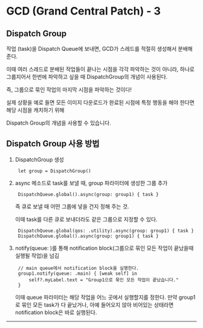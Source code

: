 # GCD (Grand Central Patch) - 3
## Dispatch Group
작업 (task)을 Dispatch Queue에 보내면, GCD가 스레드를 적절히 생성해서 분배해준다.

이때 여러 스레드로 분배된 작업들이 끝나는 시점을 각각 파악하는 것이 아니라, 하나로 그룹지어서 한번에 파악하고 싶을 때 DispatchGroup의 개념이 사용된다. 

즉, 그룹으로 묶인 작업의 마지막 시점을 파악하는 것이다! 

실제 상황을 예로 들면 모든 이미지 다운로드가 완료된 시점에 특정 행동을 해야 한다면 해당 시점을 캐치하기 위해

Dispatch Group의 개념을 사용할 수 있습니다. 

## Dispatch Group 사용 방법
1. DispatchGroup 생성

        let group = DispatchGroup()

2. async 메소드로 task를 보낼 때, group 파라미터에 생성한 그룹 추가

        DispatchQueue.global().async(group: group1) { task }

    즉 큐로 보낼 때 어떤 그룹에 넣을 건지 정해 주는 것.

    이때 task를 다른 큐로 보내더라도 같은 그룹으로 지정할 수 있다.

        DispatchQueue.global(qos: .utility).async(group: group1) { task }
        DispatchQueue.global().async(group: group1) { task }

3. notify(queue: )를 통해 notification block(그룹으로 묶인 모든 작업이 끝났을때 실행될 작업)을 넘김

        // main queue에서 notification block을 실행한다.
        group1.notify(queue: .main) { [weak self] in 
            self?.myLabel.text = "Group1으로 묶인 모든 작업이 끝났습니다."
        }

    이때 queue 파라미터는 해당 작업을 어느 곳에서 실행할지를 정한다.
    만약 group1로 묶인 모든 task가 다 끝났거나, 아예 들어오지 않아 비어있는 상태라면 notification block은 바로 실행된다.

---------
